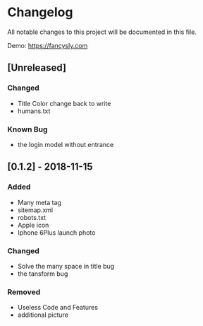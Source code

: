 # Changelog
All notable changes to this project will be documented in this file.

Demo: https://fancysly.com


## [Unreleased]
### Changed
- Title Color change back to write
- humans.txt

### Known Bug
- the login model without entrance

## [0.1.2] - 2018-11-15
### Added
-  Many meta tag
- sitemap.xml
- robots.txt
- Apple icon
- Iphone 6Plus launch photo


### Changed
- Solve the many space in title bug
- the tansform bug

### Removed
- Useless Code and Features
- additional picture
